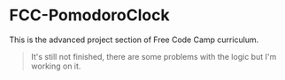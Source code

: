 # FCC-PomodoroClock

This is the advanced project section of Free Code Camp curriculum. 

> It's still not finished, there are some problems with the logic but I'm working on it. 
